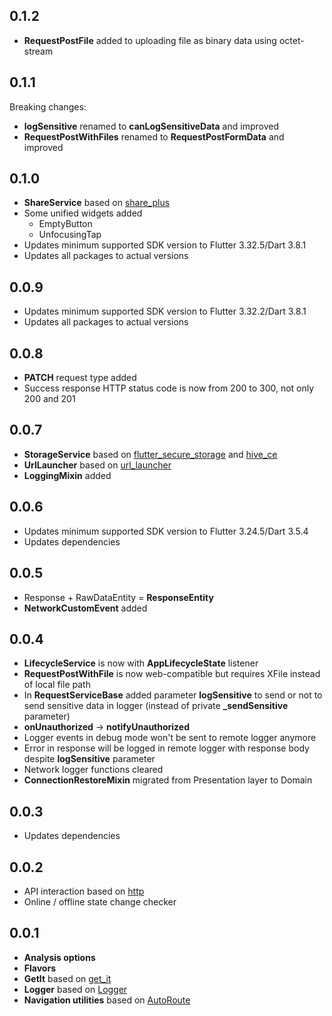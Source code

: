 ## 0.1.2

* **RequestPostFile** added to uploading file as binary data using octet-stream

## 0.1.1

Breaking changes:

* **logSensitive** renamed to **canLogSensitiveData** and improved
* **RequestPostWithFiles** renamed to **RequestPostFormData** and improved

## 0.1.0

* **ShareService** based on [share_plus](https://pub.dev/packages/share_plus)
* Some unified widgets added
  * EmptyButton
  * UnfocusingTap
* Updates minimum supported SDK version to Flutter 3.32.5/Dart 3.8.1
* Updates all packages to actual versions

## 0.0.9

* Updates minimum supported SDK version to Flutter 3.32.2/Dart 3.8.1
* Updates all packages to actual versions

## 0.0.8

* **PATCH** request type added
* Success response HTTP status code is now from 200 to 300, not only 200 and 201

## 0.0.7

* **StorageService** based on 
[flutter_secure_storage](https://pub.dev/packages/flutter_secure_storage) 
and [hive_ce](https://pub.dev/packages/hive_ce)
* **UrlLauncher** based on [url_launcher](https://pub.dev/packages/url_launcher)
* **LoggingMixin** added

## 0.0.6

* Updates minimum supported SDK version to Flutter 3.24.5/Dart 3.5.4
* Updates dependencies

## 0.0.5

* Response + RawDataEntity = **ResponseEntity**
* **NetworkCustomEvent** added

## 0.0.4

* **LifecycleService** is now with **AppLifecycleState** listener
* **RequestPostWithFile** is now web-compatible but requires XFile instead of 
local file path
* In **RequestServiceBase** added parameter **logSensitive** to send or not to
send sensitive data in logger (instead of private **_sendSensitive** parameter)
* **onUnauthorized** -> **notifyUnauthorized**
* Logger events in debug mode won't be sent to remote logger anymore
* Error in response will be logged in remote logger with response body despite
**logSensitive** parameter
* Network logger functions cleared
* **ConnectionRestoreMixin** migrated from Presentation layer to Domain

## 0.0.3

* Updates dependencies

## 0.0.2

* API interaction based on [http](https://pub.dev/packages/http)
* Online / offline state change checker

## 0.0.1

* **Analysis options**
* **Flavors**
* **GetIt** based on [get_it](https://pub.dev/packages/get_it)
* **Logger** based on [Logger](https://pub.dev/packages/logger)
* **Navigation utilities** based on [AutoRoute](https://pub.dev/packages/auto_route)